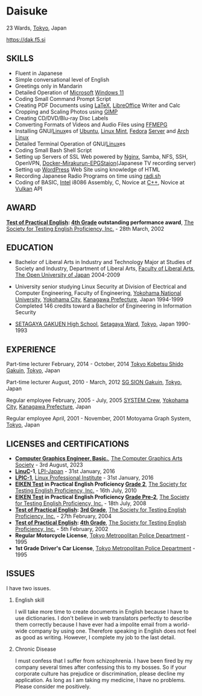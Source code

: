 # Daisuke

23 Wards, [Tokyo](https://www.metro.tokyo.lg.jp/english/index.html "東京都"), Japan

https://dak.f5.si

## SKILLS

* Fluent in Japanese
* Simple conversational level of English
* Greetings only in Mandarin
* Detailed Operation of [Microsoft](https://www.microsoft.com/ "マイクロソフト") [Windows 11](https://www.microsoft.com/en-us/windows/ "ウィンドウズ１１")
* Coding Small Command Prompt Script
* Creating PDF Documents using [LaTeX](https://www.latex-project.org/ "ラテック"), [LibreOffice](https://www.libreoffice.org/ "リブレ・オフィス") Writer and Calc
* Cropping and Scaling Photos using [GIMP](https://www.gimp.org/ "ギンプ")
* Creating CD/DVD/Blu-ray Disc Labels
* Converting Formats of Videos and Audio Files using [FFMEPG](https://ffmpeg.org/ "エフエフエムペグ")
* Installing GNU/[Linux](https://kernel.org/ "リナックス")es of [Ubuntu](https://ubuntu.com/ "ウブンツ"), [Linux Mint](https://linuxmint.com/ "リナックス・ミント"), [Fedora](https://fedoraproject.org/ "フェドーラ") [Server](https://fedoraproject.org/server/ "フェドーラ・サーバー") and [Arch Linux](https://archlinux.org/ "アーチ・リナックス")
* Detailed Terminal Operation of GNU/[Linux](https://kernel.org/ "リナックス")es
* Coding Small Bash Shell Script
* Setting up Servers of SSL Web powered by [Nginx](https://nginx.org/ "エンジンエックス"), Samba, NFS, SSH, OpenVPN, [Docker-Mirakurun-EPGStaion](https://github.com/l3tnun/docker-mirakurun-epgstation "イーピージー・ステーション")(Japanese TV recording server)
* Setting up [WordPress](https://wordpress.org/ "ワードプレス") Web Site using knowledge of HTML
* Recording Japanese Radio Programs on time using [radi.sh](https://github.com/uru2/radish "ラディッシュ")
* Coding of BASIC, [Intel](https://www.intel.com/ "インテル") i8086 Assembly, C, Novice at [C++](https://isocpp.org/ "シープラスプラス"), Novice at [Vulkan](https://www.vulkan.org/ "ヴァルカン") API

## AWARD

**[Test of Practical English](https://www.eiken.or.jp/eiken/en/eiken-tests/ "英検"): [4th Grade](https://www.eiken.or.jp/eiken/en/grades/grade_4/ "４級") outstanding performance award**, [The Society for Testing English Proficiency, Inc.](https://www.eiken.or.jp/eiken/en/association/ "公益財団法人 日本英語検定協会") - 28th March, 2002

## EDUCATION

* Bachelor of Liberal Arts in Industry and Technology Major at Studies of Society and Industry, Department of Liberal Arts, [Faculty of Liberal Arts](https://www.ouj.ac.jp/en/faculty/liberalarts/ "教養学部"), [The Open University of Japan](https://www.ouj.ac.jp/en/ "放送大学学園") 2004-2009

* University senior studying Linux Security at Division of Electrical and Computer Engineering, Faculty of Engineering, [Yokohama National University](https://www.ynu.ac.jp/english/ "国立大学法人横浜国立大学"), [Yokohama City](https://www.city.yokohama.lg.jp/lang/residents/en/ "横浜市"), [Kanagawa Prefecture](https://www.pref.kanagawa.jp/translate.html?p=/index.html "神奈川県"), Japan 1994-1999 Completed 146 credits toward a Bachelor of Engineering in Information Security

* [SETAGAYA GAKUEN High School](https://www.setagayagakuen.ac.jp/ "学校法人世田谷学園"), [Setagaya Ward](https://honyaku.j-server.com/LUCSETAGAY/ns/tl.cgi/https://www.city.setagaya.lg.jp/index.html?SLANG=ja&TLANG=en&XMODE=0&XCHARSET=utf-8&XJSID=0 "世田谷区"), [Tokyo](https://www.metro.tokyo.lg.jp/english/index.html "東京都"), Japan 1990-1993

## EXPERIENCE

Part-time lecturer February, 2014 - October, 2014
[Tokyo Kobetsu Shido Gakuin](https://www.kobetsu.co.jp/ "株式会社東京個別指導学院"), [Tokyo](https://www.metro.tokyo.lg.jp/english/index.html "東京都"), Japan

Part-time lecturer August, 2010 - March, 2012
[SG SION Gakuin](http://www1.ttcn.ne.jp/~shiongakuin/ "シオン学院"), [Tokyo](https://www.metro.tokyo.lg.jp/english/index.html "東京都"), Japan

Regular employee February, 2005 - July, 2005
[SYSTEM Crew](http://syscrew.co.jp/ "株式会社 システムクルー"), [Yokohama City](https://www.city.yokohama.lg.jp/lang/residents/en/ "横浜市"), [Kanagawa Prefecture](https://www.pref.kanagawa.jp/translate.html?p=/index.html "神奈川県"), Japan

Regular employee April, 2001 - November, 2001
Motoyama Graph System, [Tokyo](https://www.metro.tokyo.lg.jp/english/index.html "東京都"), Japan

## LICENSES and CERTIFICATIONS

* **[Computer Graphics Engineer, Basic.](https://www.cgarts.or.jp/v1/kentei/about/cg_engineer/third.html "ＣＧエンジニア検定ベーシック")**, [The Computer Graphics Arts Society](https://www.cgarts.or.jp/eng-about "公益財団法人 画像情報教育振興協会") - 3rd August, 2023
* **[LinuC](https://linuc.org/en/ "リナック")-1**, [LPI-Japan](https://lpi.or.jp/en/ "ＬＰＩ－ＪＡＰＡＮ") - 31st January, 2016
* **[LPIC-1](https://www.lpi.org/our-certifications/lpic-1-overview/ "エルピック レベル１")**, [Linux Professional Institute](https://www.lpi.org/ "ＬＰＩ") - 31st January, 2016
* **[EIKEN Test](https://www.eiken.or.jp/eiken/en/eiken-tests/ "英検") in Practical English Proficiency [Grade 2](https://www.eiken.or.jp/eiken/en/grades/grade_2/ "２級")**, [The Society for Testing English Proficiency, Inc.](https://www.eiken.or.jp/eiken/en/association/ "公益財団法人 日本英語検定協会") - 16th July, 2010
* **[EIKEN Test](https://www.eiken.or.jp/eiken/en/eiken-tests/ "英検") in Practical English Proficiency [Grade Pre-2](https://www.eiken.or.jp/eiken/en/grades/grade_p2/ "準2級")**, [The Society for Testing English Proficiency, Inc.](https://www.eiken.or.jp/eiken/en/association/ "公益財団法人 日本英語検定協会") - 18th July, 2008
* **[Test of Practical English](https://www.eiken.or.jp/eiken/en/eiken-tests/ "英検"): [3rd Grade](https://www.eiken.or.jp/eiken/en/grades/grade_3/ "３級")**, [The Society for Testing English Proficiency, Inc.](https://www.eiken.or.jp/eiken/en/association/ "公益財団法人 日本英語検定協会") - 27th February, 2004
* **[Test of Practical English](https://www.eiken.or.jp/eiken/en/eiken-tests/ "英検"): [4th Grade](https://www.eiken.or.jp/eiken/en/grades/grade_4/ "４級")**, [The Society for Testing English Proficiency, Inc.](https://www.eiken.or.jp/eiken/en/association/ "公益財団法人 日本英語検定協会") - 5th February, 2002
* **Regular Motorcycle License**, [Tokyo Metropolitan Police Department](https://www.keishicho.metro.tokyo.lg.jp/multilingual/english/index.html "警視庁") - 1995
* **1st Grade Driver's Car License**, [Tokyo Metropolitan Police Department](https://www.keishicho.metro.tokyo.lg.jp/multilingual/english/index.html "警視庁") - 1995

## ISSUES

   I have two issues.

1. English skill

   I will take more time to create documents in English because I have to use dictionaries. I don't believe in web translators perfectly to describe them correctly because I have ever had a impolite email from a world-wide company by using one. Therefore speaking in English does not feel as good as writing. However, I complete my job to the last detail.

2. Chronic Disease

   I must confess that I suffer from schizophrenia. I have been fired by my company several times after confessing this to my bosses. So if your corporate culture has prejudice or discrimination, please decline my application. As long as I am taking my medicine, I have no problems. Please consider me positively.
